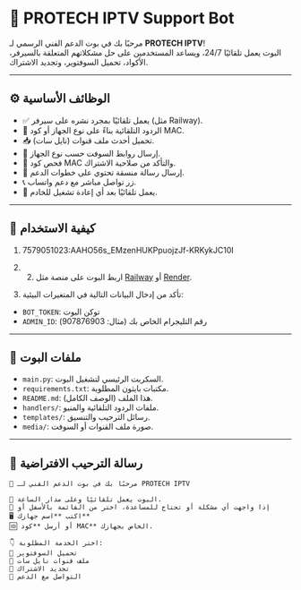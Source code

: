 # 🤖 PROTECH IPTV Support Bot

مرحبًا بك في بوت الدعم الفني الرسمي لـ **PROTECH IPTV**!  
البوت يعمل تلقائيًا 24/7، ويساعد المستخدمين على حل مشكلاتهم المتعلقة بالسيرفر، الأكواد، تحميل السوفتوير، وتجديد الاشتراك.

---

## ⚙️ الوظائف الأساسية

- ✅ يعمل تلقائيًا بمجرد نشره على سيرفر (مثل Railway).
- 🤖 الردود التلقائية بناءً على نوع الجهاز أو كود MAC.
- 📥 تحميل أحدث ملف قنوات (نايل سات).
- 🔧 إرسال روابط السوفت حسب نوع الجهاز.
- 📶 فحص كود MAC والتأكد من صلاحية الاشتراك.
- 🧾 إرسال رسالة منسقة تحتوي على خطوات الدعم.
- 📞 زر تواصل مباشر مع دعم واتساب.
- 🔁 يعمل تلقائيًا بعد أي إعادة تشغيل للخادم.

---

## 🧠 كيفية الاستخدام

1. 7579051023:AAHO56s_EMzenHUKPpuojzJf-KRKykJC10I
2. 2. اربط البوت على منصة مثل [Railway](https://railway.app/) أو [Render](https://render.com/).

3. تأكد من إدخال البيانات التالية في المتغيرات البيئية:
- `BOT_TOKEN`: توكن البوت
- `ADMIN_ID`: رقم التليجرام الخاص بك (مثال: 907876903)

---

## 📂 ملفات البوت

- `main.py`: السكربت الرئيسي لتشغيل البوت.
- `requirements.txt`: مكتبات بايثون المطلوبة.
- `README.md`: هذا الملف (الوصف الكامل).
- `handlers/`: ملفات الردود التلقائية والمنيو.
- `templates/`: رسائل الترحيب والتنسيق.
- `media/`: صورة ملف القنوات أو السوفت.

---

## 💬 رسالة الترحيب الافتراضية

```text
👋 مرحبًا بك في بوت الدعم الفني لـ PROTECH IPTV

🤖 البوت يعمل تلقائيًا وعلى مدار الساعة.
📡 إذا واجهت أي مشكلة أو تحتاج للمساعدة، اختر من القائمة بالأسفل أو
🖥️ اكتب **اسم جهازك**  
🆔 أو أرسل **كود MAC** الخاص بجهازك.

👇 اختر الخدمة المطلوبة:
🔹 تحميل السوفتوير
🔹 ملف قنوات نايل سات
🔹 تجديد الاشتراك
🔹 التواصل مع الدعم
